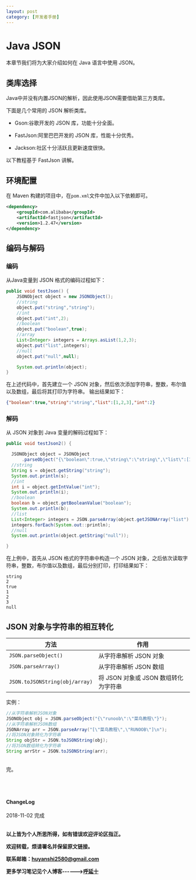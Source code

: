 ```yaml
---
layout: post
category: [开发者手册]
---
```


# Java JSON

本章节我们将为大家介绍如何在 Java 语言中使用 JSON。

## 类库选择

Java中并没有内置JSON的解析，因此使用JSON需要借助第三方类库。

下面是几个常用的 JSON 解析类库。

* Gson:谷歌开发的 JSON 库，功能十分全面。

* FastJson:阿里巴巴开发的 JSON 库，性能十分优秀。

* Jackson:社区十分活跃且更新速度很快。

以下教程基于 FastJson 讲解。

## 环境配置

在 Maven 构建的项目中，在`pom.xml`文件中加入以下依赖即可。

```xml
<dependency>
    <groupId>com.alibaba</groupId>
    <artifactId>fastjson</artifactId>
    <version>1.2.47</version>
</dependency>
```

## 编码与解码

### 编码

从Java变量到 JSON 格式的编码过程如下：

```java
public void testJson() {
    JSONObject object = new JSONObject();
    //string
    object.put("string","string");
    //int
    object.put("int",2);
    //boolean
    object.put("boolean",true);
    //array
    List<Integer> integers = Arrays.asList(1,2,3);
    object.put("list",integers);
    //null
    object.put("null",null);

    System.out.println(object);
}
```

在上述代码中，首先建立一个 JSON 对象，然后依次添加字符串，整数，布尔值以及数组，最后将其打印为字符串。
输出结果如下：
```json
{"boolean":true,"string":"string","list":[1,2,3],"int":2}
```

### 解码

从 JSON 对象到 Java 变量的解码过程如下：

```java
public void testJson2() {

  JSONObject object = JSONObject
      .parseObject("{\"boolean\":true,\"string\":\"string\",\"list\":[1,2,3],\"int\":2}");
  //string
  String s = object.getString("string");
  System.out.println(s);
  //int
  int i = object.getIntValue("int");
  System.out.println(i);
  //boolean
  boolean b = object.getBooleanValue("boolean");
  System.out.println(b);
  //list
  List<Integer> integers = JSON.parseArray(object.getJSONArray("list").toJSONString(),Integer.class);
  integers.forEach(System.out::println);
  //null
  System.out.println(object.getString("null"));

}
```

在上例中，首先从 JSON 格式的字符串中构造一个 JSON 对象，之后依次读取字符串，整数，布尔值以及数组，最后分别打印，打印结果如下：

```
string
2
true
1
2
3
null
```

## JSON 对象与字符串的相互转化


方法 | 作用
---| ---
`JSON.parseObject()` | 从字符串解析 JSON 对象
`JSON.parseArray()`  | 从字符串解析 JSON 数组
`JSON.toJSONString(obj/array)` | 将 JSON 对象或 JSON 数组转化为字符串

实例：

```java
//从字符串解析JSON对象
JSONObject obj = JSON.parseObject("{\"runoob\":\"菜鸟教程\"}");
//从字符串解析JSON数组
JSONArray arr = JSON.parseArray("[\"菜鸟教程\",\"RUNOOB\"]\n");
//将JSON对象转化为字符串
String objStr = JSON.toJSONString(obj);
//将JSON数组转化为字符串
String arrStr = JSON.toJSONString(arr);
```



<br>
完。

<br>
<br>
<br>
<br>
<h4>ChangeLog</h4>
2018-11-02 完成
<br>
<br>

**以上皆为个人所思所得，如有错误欢迎评论区指正。**

**欢迎转载，烦请署名并保留原文链接。**

**联系邮箱：huyanshi2580@gmail.com**

**更多学习笔记见个人博客------><a href="{{ site.baseurl }}/">呼延十</a>**
